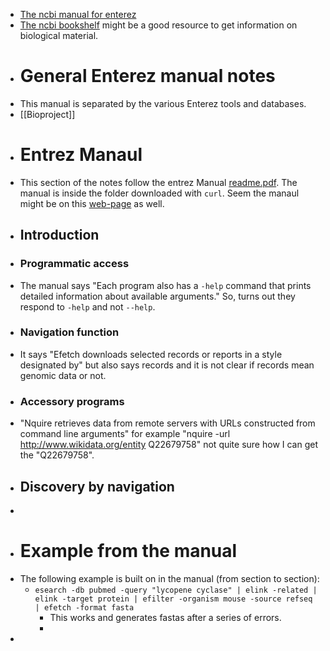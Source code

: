 - [The ncbi manual for enterez](https://www.ncbi.nlm.nih.gov/books/NBK3837/)
- [The ncbi bookshelf](https://www.ncbi.nlm.nih.gov/books/) might be a good resource to get information on biological material.
- # General Enterez manual notes
- This manual is separated by the various Enterez tools and databases.
- [[Bioproject]]
- # Entrez Manaul
- This section of the notes follow the entrez Manual [readme.pdf](https://www.ncbi.nlm.nih.gov/books/NBK179288/). The manual is inside the  folder downloaded with `curl`. Seem the manaul might be on this [web-page](https://www.ncbi.nlm.nih.gov/books/NBK179288/) as well.
- ## Introduction
- ### Programmatic access
- The manual says "Each program also has a `-help` command that prints detailed information about available arguments." So, turns out they respond to `-help` and not `--help`.
- ### Navigation function
- It says "Efetch downloads selected records or reports in a style designated by" but also says records and it is not clear if records mean genomic data or not.
- ### Accessory programs
- "Nquire retrieves data from remote servers with URLs constructed from command line arguments" for example "nquire -url http://www.wikidata.org/entity Q22679758" not quite sure how I can get the "Q22679758".
- ## Discovery by navigation
-
- # Example from the manual
- The following example is built on in the manual (from section to section):
	- `esearch -db pubmed -query "lycopene cyclase" | elink -related | elink -target protein | efilter -organism mouse -source refseq | efetch -format fasta`
		- This works and generates fastas after a series of errors.
		-
-